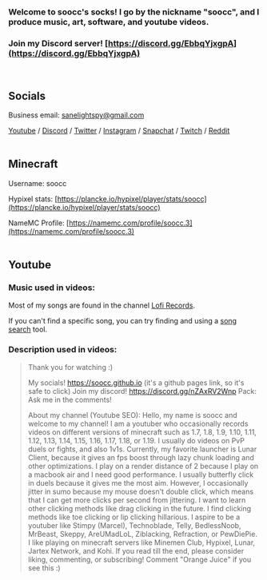 ### Welcome to soocc's socks! I go by the nickname "soocc", and I produce music, art, software, and youtube videos.
### Join my Discord server! [https://discord.gg/EbbqYjxgpA](https://discord.gg/EbbqYjxgpA)
<br>

## Socials
Business email: sanelightspy@gmail.com

[Youtube](https://www.youtube.com/sooccc) / [Discord](https://discordapp.com/users/616294132973043767) / [Twitter](https://twitter.com/sooccsucc) / [Instagram](https://www.instagram.com/sammysucc/) / 
[Snapchat](https://www.snapchat.com/add/sooccly) / 
[Twitch](https://www.twitch.tv/sooccd) / [Reddit](https://www.reddit.com/user/soocc)
<br><br>

## Minecraft
Username: soocc

Hypixel stats: [https://plancke.io/hypixel/player/stats/soocc](https://plancke.io/hypixel/player/stats/soocc)

NameMC Profile: [https://namemc.com/profile/soocc.3](https://namemc.com/profile/soocc.3)
<br><br>

## Youtube
### Music used in videos:

Most of my songs are found in the channel [Lofi Records](https://www.youtube.com/channel/UCuw1VDsmOWOldKGLYq6AkVg).

If you can't find a specific song, you can try finding and using a [song search](https://www.google.com/search?q=song+search) tool.

### Description used in videos:
<blockquote>
Thank you for watching :)

My socials! https://soocc.github.io (it's a github pages link, so it's safe to click)
Join my discord! https://discord.gg/nZAxRV2Wnp
Pack: Ask me in the comments!

About my channel (Youtube SEO):
Hello, my name is soocc and welcome to my channel!
I am a youtuber who occasionally records videos on different versions of minecraft such as 1.7, 1.8, 1.9, 1.10, 1.11, 1.12, 1.13, 1.14, 1.15, 1.16, 1.17, 1.18, or 1.19.
I usually do videos on PvP duels or fights, and also 1v1s. Currently, my favorite launcher is Lunar Client, because it gives an fps boost through lazy chunk loading and other optimizations. I play on a render distance of 2 because I play on a macbook air and I need good performance.
I usually butterfly click in duels because it gives me the most aim. However, I occasionally jitter in sumo because my mouse doesn't double click, which means that I can get more clicks per second from jittering. I want to learn other clicking methods like drag clicking in the future. I find clicking methods like toe clicking or lip clicking hillarious.
I aspire to be a youtuber like Stimpy (Marcel), Technoblade, Telly, BedlessNoob, MrBeast, Skeppy, AreUMadLoL, Ziblacking, Refraction, or PewDiePie.
I like playing on minecraft servers like Minemen Club, Hypixel, Lunar, Jartex Network, and Kohi.
If you read till the end, please consider liking, commenting, or subscribing!
Comment "Orange Juice" if you see this :)
</blockquote>
